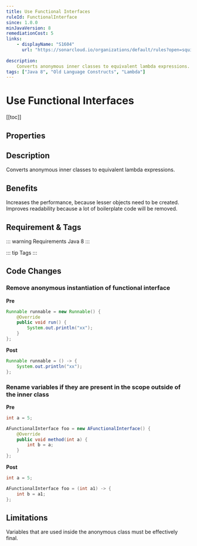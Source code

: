 ```yaml
---
title: Use Functional Interfaces
ruleId: FunctionalInterface
since: 1.0.0
minJavaVersion: 8
remediationCost: 5
links:
    - displayName: "S1604"
      url: "https://sonarcloud.io/organizations/default/rules?open=squid%3AS1604&rule_key=squid%3AS1604"
    
description:
    Converts anonymous inner classes to equivalent lambda expressions.
tags: ["Java 8", "Old Language Constructs", "Lambda"]
---
```


# Use Functional Interfaces

[[toc]]

## Properties

<RuleProperties />


## Description

Converts anonymous inner classes to equivalent lambda expressions.

## Benefits

Increases the performance, because lesser objects need to be created. Improves readability because a lot of boilerplate code will be removed.

## Requirement & Tags

::: warning Requirements
Java 8
:::

::: tip Tags
<TagLinks />
:::

## Code Changes

### Remove anonymous instantiation of functional interface

__Pre__

```java
Runnable runnable = new Runnable() {
    @Override
    public void run() {
        System.out.println("xx");
    }
};
```

__Post__

```java
Runnable runnable = () -> {
    System.out.println("xx");
};
```

### Rename variables if they are present in the scope outside of the inner class

__Pre__

```java
int a = 5;

AFunctionalInterface foo = new AFunctionalInterface() {
    @Override
    public void method(int a) {
        int b = a;
    }
};
```

__Post__

```java
int a = 5;

AFunctionalInterface foo = (int a1) -> {
    int b = a1;
};
```

## Limitations

Variables that are used inside the anonymous class must be effectively final.

<VersionNotice />

